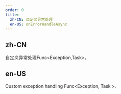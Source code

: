 ```yaml
---
order: 0
title:
  zh-CN: 自定义异常处理
  en-US: onErrorHandleAsync
---
```


## zh-CN

自定义异常处理Func<Exception,Task>。

## en-US

Custom exception handling Func<Exception, Task >.

